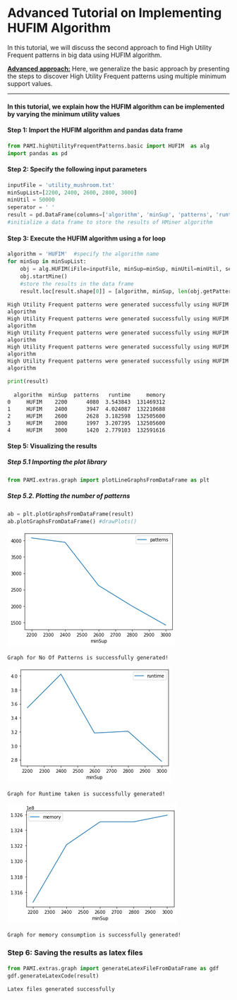 # Advanced Tutorial on Implementing HUFIM Algorithm

In this tutorial, we will discuss the second approach to find High Utility Frequent patterns in big data using HUFIM algorithm.

[__Advanced approach:__](#advApproach) Here, we generalize the basic approach by presenting the steps to discover High Utility Frequent patterns using multiple minimum support values.

***

#### In this tutorial, we explain how the HUFIM algorithm  can be implemented by varying the minimum utility values

#### Step 1: Import the HUFIM algorithm and pandas data frame


```python
from PAMI.highUtilityFrequentPatterns.basic import HUFIM  as alg
import pandas as pd
```

#### Step 2: Specify the following input parameters


```python
inputFile = 'utility_mushroom.txt'
minSupList=[2200, 2400, 2600, 2800, 3000]
minUtil = 50000
seperator = ' '      
result = pd.DataFrame(columns=['algorithm', 'minSup', 'patterns', 'runtime', 'memory']) 
#initialize a data frame to store the results of HMiner algorithm
```

#### Step 3: Execute the HUFIM algorithm using a for loop


```python
algorithm = 'HUFIM'  #specify the algorithm name
for minSup in minSupList:
    obj = alg.HUFIM(iFile=inputFile, minSup=minSup, minUtil=minUtil, sep=seperator)
    obj.startMine()
    #store the results in the data frame
    result.loc[result.shape[0]] = [algorithm, minSup, len(obj.getPatterns()), obj.getRuntime(), obj.getMemoryRSS()]
```

    High Utility Frequent patterns were generated successfully using HUFIM algorithm
    High Utility Frequent patterns were generated successfully using HUFIM algorithm
    High Utility Frequent patterns were generated successfully using HUFIM algorithm
    High Utility Frequent patterns were generated successfully using HUFIM algorithm
    High Utility Frequent patterns were generated successfully using HUFIM algorithm



```python
print(result)
```

      algorithm  minSup  patterns   runtime     memory
    0     HUFIM    2200      4080  3.543843  131469312
    1     HUFIM    2400      3947  4.024087  132210688
    2     HUFIM    2600      2628  3.182598  132505600
    3     HUFIM    2800      1997  3.207395  132505600
    4     HUFIM    3000      1420  2.779103  132591616


#### Step 5: Visualizing the results

##### Step 5.1 Importing the plot library


```python
from PAMI.extras.graph import plotLineGraphsFromDataFrame as plt
```

##### Step 5.2. Plotting the number of patterns


```python
ab = plt.plotGraphsFromDataFrame(result)
ab.plotGraphsFromDataFrame() #drawPlots()
```


    
![png](output_15_0.png)
    


    Graph for No Of Patterns is successfully generated!



    
![png](output_15_2.png)
    


    Graph for Runtime taken is successfully generated!



    
![png](output_15_4.png)
    


    Graph for memory consumption is successfully generated!


### Step 6: Saving the results as latex files


```python
from PAMI.extras.graph import generateLatexFileFromDataFrame as gdf
gdf.generateLatexCode(result)
```

    Latex files generated successfully

